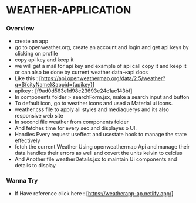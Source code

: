 # WEATHER-APPLICATION


### Overview
 * create an app
 * go to openweather.org, create an account and login and get api keys by clicking on profile
 * copy api key and keep it
 * we will get a mail for api key and example of api call copy it and keep it or can also be done 
    by current weather data->api docs
 * Like this : [https://api.openweathermap.org/data/2.5/weather?q=${cityName}&appid={apikey}]
 * apikey : [f9ad0d563e1d98c23693e24c1ac143bf]
 * In  components folder > searchForm.jsx, make a search input and button
 * To  default icon, go to weather icons and   used a Material ui icons.
 *  weather.css file to apply all styles and mediaquerys and its also responsive web site
 * In second file weather from components folder
 * And fetches  time for  every sec and displayes o UI.
 * Handles Every request  useffect and usestate hook to manage the state effectively
 * fetch the current Weather Using openweathermap Api and manage their data  handles their errors as well and covert the units kelvin to celcius
 * And Another file weatherDetails.jsx  to maintain Ui  components and details to display
### Wanna Try
  * If Have reference  click here : [https://weatherapp-ap.netlify.app/]
